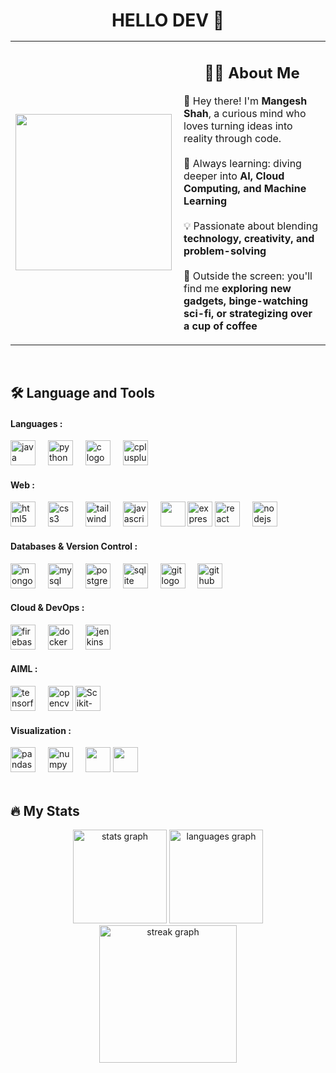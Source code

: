 <!-- GIF + About Me Section -->
<div align="center">
  <h1 style="border: none; margin-bottom: 0;">HELLO DEV 👋 </h1>
</div>



<table >
  <tr>
    <td width="40%">
      <img align="left" height="250" src="https://user-images.githubusercontent.com/74038190/212748830-4c709398-a386-4761-84d7-9e10b98fbe6e.gif" />
    </td>
    <td>
      <div align="left">
        <h2 align="center">👩‍💻 About Me</h2>
        <p align="left">
          👋 Hey there! I'm <b>Mangesh Shah</b>, a curious mind who loves turning ideas into reality through code.<br><br>
          🌱 Always learning: diving deeper into <b>AI, Cloud Computing, and Machine Learning</b><br><br>
          💡 Passionate about blending <b>technology, creativity, and problem-solving</b><br><br>
          🎯 Outside the screen: you'll find me <b>exploring new gadgets, binge-watching sci-fi, or strategizing over a cup of coffee</b>
        </p>
      </div>
    </td>
  </tr>
</table>


<br>

<!-- Language & Tools Section -->
<h2 align="left">🛠 Language and Tools</h2>

<h4 align="left">Languages :</h4>
<div align="left">
  <img src="https://cdn.jsdelivr.net/gh/devicons/devicon/icons/java/java-original.svg" height="40" alt="java logo" />
  <img width="12" />
  <img src="https://cdn.jsdelivr.net/gh/devicons/devicon/icons/python/python-original.svg" height="40" alt="python logo" />
  <img width="12" />
  <img src="https://cdn.jsdelivr.net/gh/devicons/devicon/icons/c/c-original.svg" height="40" alt="c logo" />
  <img width="12" />
  <img src="https://cdn.jsdelivr.net/gh/devicons/devicon/icons/cplusplus/cplusplus-original.svg" height="40" alt="cplusplus logo" />
</div>

<h4 align="left">Web :</h4>
<div align="left">
  <img src="https://cdn.jsdelivr.net/gh/devicons/devicon/icons/html5/html5-plain.svg" height="40" alt="html5 logo" />
  <img width="12" />
  <img src="https://cdn.jsdelivr.net/gh/devicons/devicon/icons/css3/css3-plain.svg" height="40" alt="css3 logo" />
  <img width="12" />
  <img src="https://skillicons.dev/icons?i=tailwind" height="40" alt="tailwindcss logo"  />
  <img width="12" />
  <img src="https://cdn.jsdelivr.net/gh/devicons/devicon/icons/javascript/javascript-original.svg" height="40" alt="javascript logo" />
  <img width="12" />
  <img src="https://cdn.jsdelivr.net/gh/devicons/devicon/icons/streamlit/streamlit-original.svg" height="40"/>
  <img src="https://skillicons.dev/icons?i=express" height="40" alt="express logo"  />
  <img src="https://cdn.jsdelivr.net/gh/devicons/devicon/icons/react/react-original.svg" height="40" alt="react logo" />
  <img width="12" />
  <img src="https://cdn.jsdelivr.net/gh/devicons/devicon/icons/nodejs/nodejs-original.svg" height="40" alt="nodejs logo" />
</div>

<h4 align="left">Databases & Version Control :</h4>
<div align="left">
  <img src="https://cdn.jsdelivr.net/gh/devicons/devicon/icons/mongodb/mongodb-original.svg" height="40" alt="mongodb logo" />
  <img width="12" />
  <img src="https://cdn.jsdelivr.net/gh/devicons/devicon/icons/mysql/mysql-original.svg" height="40" alt="mysql logo" />
  <img width="12" />
  <img src="https://cdn.jsdelivr.net/gh/devicons/devicon/icons/postgresql/postgresql-original.svg" height="40" alt="postgresql logo" />
  <img width="12" />
  <img src="https://cdn.jsdelivr.net/gh/devicons/devicon/icons/sqlite/sqlite-original.svg" height="40" alt="sqlite logo" />
  <img width="12" />
  <img src="https://cdn.jsdelivr.net/gh/devicons/devicon/icons/git/git-original.svg" height="40" alt="git logo" />
  <img width="12" />
  <img src="https://cdn.jsdelivr.net/gh/devicons/devicon/icons/github/github-original.svg" height="40" alt="github logo" />
</div>

<h4 align="left">Cloud & DevOps :</h4>
<div align="left">
  <img src="https://cdn.jsdelivr.net/gh/devicons/devicon/icons/firebase/firebase-plain.svg" height="40" alt="firebase logo" />
  <img width="12" />
  <img src="https://cdn.jsdelivr.net/gh/devicons/devicon/icons/docker/docker-plain-wordmark.svg" height="40" alt="docker logo" />
  <img width="12" />
  <img src="https://cdn.jsdelivr.net/gh/devicons/devicon/icons/jenkins/jenkins-original.svg" height="40" alt="jenkins logo" />
</div>

<h4 align="left">AIML :</h4>
<div align="left">
  <img src="https://cdn.jsdelivr.net/gh/devicons/devicon/icons/tensorflow/tensorflow-original.svg" height="40" alt="tensorflow logo"  />
  <img width="12" />
  <img src="https://cdn.jsdelivr.net/gh/devicons/devicon/icons/opencv/opencv-original.svg" height="40" alt="opencv logo"  />
  <img src="https://scikit-learn.org/stable/_static/scikit-learn-logo-small.png" height="40" style="background: transparent;" alt="Scikit-learn Logo"/>
</div>


<h4 align="left">Visualization :</h4>
<div align="left">
  <img src="https://pandas.pydata.org/static/img/pandas_mark_white.svg" height="40" alt="pandas logo"  />
  <img width="12" />
  <img src="https://cdn.jsdelivr.net/gh/devicons/devicon/icons/numpy/numpy-original.svg" height="40" alt="numpy logo"  />
  <img width="12" />
  <img src="https://seaborn.pydata.org/_static/logo-wide-lightbg.svg" height="40"/>
  <img src="https://upload.wikimedia.org/wikipedia/commons/8/84/Matplotlib_icon.svg" height="40"/>
</div>

<br>

<!-- Stats Section -->
<h2 align="left">🔥 My Stats</h2>

<div align="center">
  <img src="https://github-readme-stats.vercel.app/api?username=Mangesh2904&hide_title=false&hide_rank=true&show_icons=true&include_all_commits=true&count_private=true&disable_animations=false&theme=dracula&locale=en&hide_border=false&order=1" height="150" alt="stats graph" />
  <img src="https://github-readme-stats.vercel.app/api/top-langs?username=Mangesh2904&locale=en&hide_title=false&layout=compact&card_width=320&langs_count=6&theme=dracula&hide_border=false&order=2" height="150" alt="languages graph" />
  <img src="https://streak-stats.demolab.com?user=Mangesh2904&locale=en&mode=daily&theme=dark&hide_border=false&border_radius=6&date_format=M%20j%5B,%20Y%5D&order=3" height="220" alt="streak graph" />
</div>
